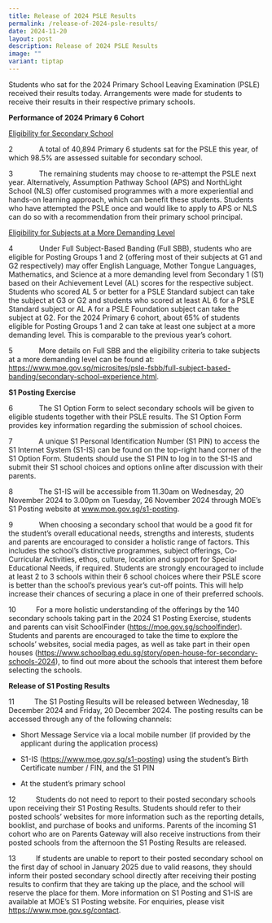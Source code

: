 ```yaml
---
title: Release of 2024 PSLE Results
permalink: /release-of-2024-psle-results/
date: 2024-11-20
layout: post
description: Release of 2024 PSLE Results
image: ""
variant: tiptap
---
```

<p>Students who sat for the 2024 Primary School Leaving Examination (PSLE)
received their results today. Arrangements were made for students to receive
their results in their respective primary schools.</p>
<p><strong>Performance of 2024 Primary 6 Cohort</strong>
</p>
<p><u>Eligibility for Secondary School</u>
</p>
<p>2 &nbsp;&nbsp;&nbsp;&nbsp;&nbsp;&nbsp;&nbsp;&nbsp;&nbsp;&nbsp;&nbsp; A
total of 40,894 Primary 6 students sat for the PSLE this year, of which
98.5% are assessed suitable for secondary school.</p>
<p>3 &nbsp;&nbsp;&nbsp;&nbsp;&nbsp;&nbsp;&nbsp;&nbsp;&nbsp;&nbsp;&nbsp; The
remaining students may choose to re-attempt the PSLE next year. Alternatively,
Assumption Pathway School (APS) and NorthLight School (NLS) offer customised
programmes with a more experiential and hands-on learning approach, which
can benefit these students. Students who have attempted the PSLE once and
would like to apply to APS or NLS can do so with a recommendation from
their primary school principal.</p>
<p><u>Eligibility for Subjects at a More Demanding Level</u>
</p>
<p>4 &nbsp;&nbsp;&nbsp;&nbsp;&nbsp;&nbsp;&nbsp;&nbsp;&nbsp;&nbsp;&nbsp; Under
Full Subject-Based Banding (Full SBB), students who are eligible for Posting
Groups 1 and 2 (offering most of their subjects at G1 and G2 respectively)
may offer English Language, Mother Tongue Languages, Mathematics, and Science
at a more demanding level from Secondary 1 (S1) based on their Achievement
Level (AL) scores for the respective subject. Students who scored AL 5
or better for a PSLE Standard subject can take the subject at G3 or G2
and students who scored at least AL 6 for a PSLE Standard subject or AL
A for a PSLE Foundation subject can take the subject at G2. For the 2024
Primary 6 cohort, about 65% of students eligible for Posting Groups 1 and
2 can take at least one subject at a more demanding level. This is comparable
to the previous year’s cohort.</p>
<p>5 &nbsp;&nbsp;&nbsp;&nbsp;&nbsp;&nbsp;&nbsp;&nbsp;&nbsp;&nbsp;&nbsp; More
details on Full SBB and the eligibility criteria to take subjects at a
more demanding level can be found at: <a href="https://www.moe.gov.sg/microsites/psle-fsbb/full-subject-based-banding/secondary-school-experience.html" rel="noopener nofollow" target="_blank">https://www.moe.gov.sg/microsites/psle-fsbb/full-subject-based-banding/secondary-school-experience.html</a>.
&nbsp;</p>
<p><strong>S1 Posting Exercise</strong>
</p>
<p>6 &nbsp;&nbsp;&nbsp;&nbsp;&nbsp;&nbsp;&nbsp;&nbsp;&nbsp;&nbsp;&nbsp; The
S1 Option Form to select secondary schools will be given to eligible students
together with their PSLE results. The S1 Option Form provides key information
regarding the submission of school choices.</p>
<p>7 &nbsp;&nbsp;&nbsp;&nbsp;&nbsp;&nbsp;&nbsp;&nbsp;&nbsp;&nbsp;&nbsp; A
unique S1 Personal Identification Number (S1 PIN) to access the S1 Internet
System (S1-IS) can be found on the top-right hand corner of the S1 Option
Form. Students should use the S1 PIN to log in to the S1-IS and submit
their S1 school choices and options online after discussion with their
parents.</p>
<p>8 &nbsp;&nbsp;&nbsp;&nbsp;&nbsp;&nbsp;&nbsp;&nbsp;&nbsp;&nbsp;&nbsp; The
S1-IS will be accessible from 11.30am on Wednesday, 20 November 2024 to
3.00pm on Tuesday, 26 November 2024 through MOE’s S1 Posting website at
<a href="https://www.moe.gov.sg/s1-posting" rel="noopener nofollow" target="_blank">www.moe.gov.sg/s1-posting</a>.</p>
<p>9 &nbsp;&nbsp;&nbsp;&nbsp;&nbsp;&nbsp;&nbsp;&nbsp;&nbsp;&nbsp;&nbsp; When
choosing a secondary school that would be a good fit for the student’s
overall educational needs, strengths and interests, students and parents
are encouraged to consider a holistic range of factors. This includes the
school’s distinctive programmes, subject offerings, Co-Curricular Activities,
ethos, culture, location and support for Special Educational Needs, if
required. Students are strongly encouraged to include at least 2 to 3 schools
within their 6 school choices where their PSLE score is better than the
school’s previous year’s cut-off points. This will help increase their
chances of securing a place in one of their preferred schools.</p>
<p>10 &nbsp;&nbsp;&nbsp;&nbsp;&nbsp;&nbsp;&nbsp;&nbsp; For a more holistic
understanding of the offerings by the 140 secondary schools taking part
in the 2024 S1 Posting Exercise, students and parents can visit SchoolFinder
(<a href="https://moe.gov.sg/schoolfinder" rel="noopener nofollow" target="_blank">https://moe.gov.sg/schoolfinder</a>).
Students and parents are encouraged to take the time to explore the schools’
websites, social media pages, as well as take part in their open houses
(<a href="https://www.schoolbag.edu.sg/story/open-house-for-secondary-schools-2024" rel="noopener nofollow" target="_blank">https://www.schoolbag.edu.sg/story/open-house-for-secondary-schools-2024</a>),
to find out more about the schools that interest them before selecting
the schools.</p>
<p><strong>Release of S1 Posting Results</strong>
</p>
<p>11 &nbsp;&nbsp;&nbsp;&nbsp;&nbsp;&nbsp;&nbsp;&nbsp; The S1 Posting Results
will be released between Wednesday, 18 December 2024 and Friday, 20 December
2024. The posting results can be accessed through any of the following
channels:</p>
<ul data-tight="true" class="tight">
<li>
<p>Short Message Service via a local mobile number (if provided by the applicant
during the application process)</p>
</li>
<li>
<p>S1-IS (<a href="https://www.moe.gov.sg/s1-posting" rel="noopener nofollow" target="_blank">https://www.moe.gov.sg/s1-posting</a>)
using the student’s Birth Certificate number / FIN, and the S1 PIN</p>
</li>
<li>
<p>At the student’s primary school</p>
</li>
</ul>
<p>12 &nbsp;&nbsp;&nbsp;&nbsp;&nbsp;&nbsp;&nbsp;&nbsp; Students do not need
to report to their posted secondary schools upon receiving their S1 Posting
Results. Students should refer to their posted schools’ websites for more
information such as the reporting details, booklist, and purchase of books
and uniforms. Parents of the incoming S1 cohort who are on Parents Gateway
will also receive instructions from their posted schools from the afternoon
the S1 Posting Results are released.</p>
<p>13 &nbsp;&nbsp;&nbsp;&nbsp;&nbsp;&nbsp;&nbsp;&nbsp; If students are unable
to report to their posted secondary school on the first day of school in
January 2025 due to valid reasons, they should inform their posted secondary
school directly after receiving their posting results to confirm that they
are taking up the place, and the school will reserve the place for them.
More information on S1 Posting and S1-IS are available at MOE’s S1 Posting
website. For enquiries, please visit <a href="https://www.moe.gov.sg/contact" rel="noopener nofollow" target="_blank">https://www.moe.gov.sg/contact</a>.</p>